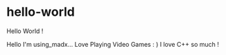 # hello-world
Hello World !

Hello I'm using_madx... Love Playing Video Games : )
I love C++ so much !
